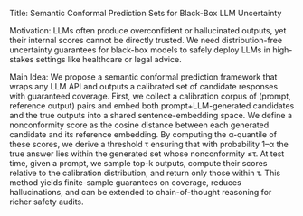 Title: Semantic Conformal Prediction Sets for Black-Box LLM Uncertainty

Motivation:
LLMs often produce overconfident or hallucinated outputs, yet their internal scores cannot be directly trusted. We need distribution-free uncertainty guarantees for black-box models to safely deploy LLMs in high-stakes settings like healthcare or legal advice.

Main Idea:
We propose a semantic conformal prediction framework that wraps any LLM API and outputs a calibrated set of candidate responses with guaranteed coverage. First, we collect a calibration corpus of (prompt, reference output) pairs and embed both prompt+LLM-generated candidates and the true outputs into a shared sentence-embedding space. We define a nonconformity score as the cosine distance between each generated candidate and its reference embedding. By computing the α-quantile of these scores, we derive a threshold τ ensuring that with probability 1–α the true answer lies within the generated set whose nonconformity ≤τ. At test time, given a prompt, we sample top-k outputs, compute their scores relative to the calibration distribution, and return only those within τ. This method yields finite-sample guarantees on coverage, reduces hallucinations, and can be extended to chain-of-thought reasoning for richer safety audits.